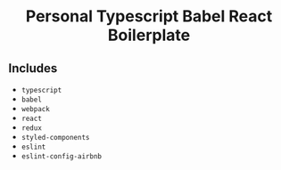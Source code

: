 <h1 align="center">
  Personal Typescript Babel React Boilerplate
</h1>

## Includes

- `typescript`
- `babel`
- `webpack`
- `react`
- `redux`
- `styled-components`
- `eslint`
- `eslint-config-airbnb`

